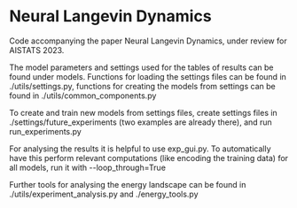 # Neural Langevin Dynamics
Code accompanying the paper Neural Langevin Dynamics, under review for AISTATS 2023.

The model parameters and settings used for the tables of results can be found under models. Functions for loading the settings files can be found in ./utils/settings.py, functions for creating the models from settings can be found in ./utils/common_components.py

To create and train new models from settings files, create settings files in ./settings/future_experiments (two examples are already there), and run run_experiments.py

For analysing the results it is helpful to use exp_gui.py. To automatically have this perform relevant computations (like encoding the training data) for all models, run it with --loop_through=True

Further tools for analysing the energy landscape can be found in ./utils/experiment_analysis.py and ./energy_tools.py